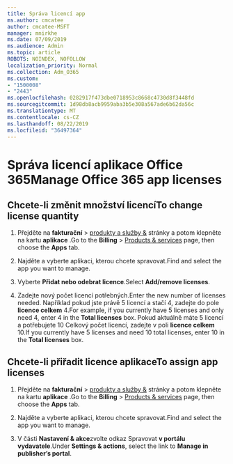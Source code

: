 ```yaml
---
title: Správa licencí app
ms.author: cmcatee
author: cmcatee-MSFT
manager: mnirkhe
ms.date: 07/09/2019
ms.audience: Admin
ms.topic: article
ROBOTS: NOINDEX, NOFOLLOW
localization_priority: Normal
ms.collection: Adm_O365
ms.custom:
- "1500008"
- "2443"
ms.openlocfilehash: 0282917f473dbe0718953c8668c4730d8f3448fd
ms.sourcegitcommit: 1d98db8acb9959aba3b5e308a567ade6b62da56c
ms.translationtype: MT
ms.contentlocale: cs-CZ
ms.lasthandoff: 08/22/2019
ms.locfileid: "36497364"
---
```

# <a name="manage-office-365-app-licenses"></a><span data-ttu-id="f1bc3-102">Správa licencí aplikace Office 365</span><span class="sxs-lookup"><span data-stu-id="f1bc3-102">Manage Office 365 app licenses</span></span>

## <a name="to-change-license-quantity"></a><span data-ttu-id="f1bc3-103">Chcete-li změnit množství licencí</span><span class="sxs-lookup"><span data-stu-id="f1bc3-103">To change license quantity</span></span>

1. <span data-ttu-id="f1bc3-104">Přejděte na **fakturační** > [produkty a služby &](https://go.microsoft.com/fwlink/p/?linkid=842054) stránky a potom klepněte na kartu **aplikace** .</span><span class="sxs-lookup"><span data-stu-id="f1bc3-104">Go to the **Billing** > [Products & services](https://go.microsoft.com/fwlink/p/?linkid=842054) page, then choose the **Apps** tab.</span></span>

2. <span data-ttu-id="f1bc3-105">Najděte a vyberte aplikaci, kterou chcete spravovat.</span><span class="sxs-lookup"><span data-stu-id="f1bc3-105">Find and select the app you want to manage.</span></span>  

3. <span data-ttu-id="f1bc3-106">Vyberte **Přidat nebo odebrat licence**.</span><span class="sxs-lookup"><span data-stu-id="f1bc3-106">Select **Add/remove licenses**.</span></span>

4. <span data-ttu-id="f1bc3-107">Zadejte nový počet licencí potřebných.</span><span class="sxs-lookup"><span data-stu-id="f1bc3-107">Enter the new number of licenses needed.</span></span> <span data-ttu-id="f1bc3-108">Například pokud jste právě 5 licencí a stačí 4, zadejte do pole **licence celkem** 4.</span><span class="sxs-lookup"><span data-stu-id="f1bc3-108">For example, if you currently have 5 licenses and only need 4, enter 4 in the **Total licenses** box.</span></span> <span data-ttu-id="f1bc3-109">Pokud aktuálně máte 5 licencí a potřebujete 10 Celkový počet licencí, zadejte v poli **licence celkem** 10.</span><span class="sxs-lookup"><span data-stu-id="f1bc3-109">If you currently have 5 licenses and need 10 total licenses, enter 10 in the **Total licenses** box.</span></span>

## <a name="to-assign-app-licenses"></a><span data-ttu-id="f1bc3-110">Chcete-li přiřadit licence aplikace</span><span class="sxs-lookup"><span data-stu-id="f1bc3-110">To assign app licenses</span></span>

1. <span data-ttu-id="f1bc3-111">Přejděte na **fakturační** > [produkty a služby &](https://go.microsoft.com/fwlink/p/?linkid=842054) stránky a potom klepněte na kartu **aplikace** .</span><span class="sxs-lookup"><span data-stu-id="f1bc3-111">Go to the **Billing** > [Products & services](https://go.microsoft.com/fwlink/p/?linkid=842054) page, then choose the **Apps** tab.</span></span>

2. <span data-ttu-id="f1bc3-112">Najděte a vyberte aplikaci, kterou chcete spravovat.</span><span class="sxs-lookup"><span data-stu-id="f1bc3-112">Find and select the app you want to manage.</span></span>  

3. <span data-ttu-id="f1bc3-113">V části **Nastavení & akce**zvolte odkaz Spravovat **v portálu vydavatele**.</span><span class="sxs-lookup"><span data-stu-id="f1bc3-113">Under **Settings & actions**, select the link to **Manage in publisher’s portal**.</span></span>